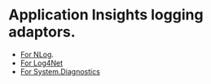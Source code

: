 Application Insights logging adaptors. 
==============================


- [For NLog](http://www.nuget.org/packages/Microsoft.ApplicationInsights.NLogTarget/).
- [For Log4Net](http://www.nuget.org/packages/Microsoft.ApplicationInsights.Log4NetAppender/)
- [For System.Diagnostics](http://www.nuget.org/packages/Microsoft.ApplicationInsights.TraceListener/)


